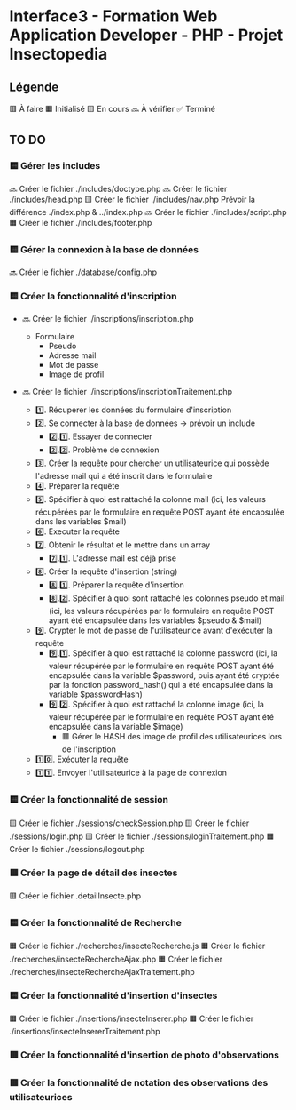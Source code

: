 # Interface3 - Formation Web Application Developer - PHP - Projet Insectopedia

## Légende
🟥 À faire
🟧 Initialisé
🟨 En cours
🔜 À vérifier
✅ Terminé

## TO DO

### 🟨 Gérer les includes
🔜 Créer le fichier ./includes/doctype.php
🔜 Créer le fichier ./includes/head.php
🟨 Créer le fichier ./includes/nav.php
    Prévoir la différence ./index.php & ../index.php
🔜 Créer le fichier ./includes/script.php
🟧 Créer le fichier ./includes/footer.php

### 🟨 Gérer la connexion à la base de données
🔜 Créer le fichier ./database/config.php

### 🟨 Créer la fonctionnalité d'inscription
* 🔜 Créer le fichier ./inscriptions/inscription.php
    * Formulaire
        * Pseudo
        * Adresse mail
        * Mot de passe
        * Image de profil

* 🔜 Créer le fichier ./inscriptions/inscriptionTraitement.php
    * 1️⃣. Récuperer les données du formulaire d'inscription
    * 2️⃣. Se connecter à la base de données -> prévoir un include
        * 2️⃣.1️⃣. Essayer de connecter
        * 2️⃣.2️⃣. Problème de connexion
    * 3️⃣. Créer la requête pour chercher un utilisateurice qui possède l'adresse mail qui a été inscrit dans le formulaire
    * 4️⃣. Préparer la requête
    * 5️⃣. Spécifier à quoi est rattaché la colonne mail (ici, les valeurs récupérées par le formulaire en requête POST ayant été encapsulée dans les variables $mail)
    * 6️⃣. Executer la requête
    * 7️⃣. Obtenir le résultat et le mettre dans un array
        * 7️⃣.1️⃣. L'adresse mail est déjà prise
    * 8️⃣. Créer la requête d'insertion (string)
        * 8️⃣.1️⃣. Préparer la requête d'insertion
        * 8️⃣.2️⃣. Spécifier à quoi sont rattaché les colonnes pseudo et mail (ici, les valeurs récupérées par le formulaire en requête POST ayant été encapsulée dans les variables $pseudo & $mail)
    * 9️⃣. Crypter le mot de passe de l'utilisateurice avant d'exécuter la requête
        * 9️⃣.1️⃣. Spécifier à quoi est rattaché la colonne password (ici, la valeur récupérée par le formulaire en requête POST ayant été encapsulée dans la variable $password, puis ayant été cryptée par la fonction password_hash() qui a été encapsulée dans la variable $passwordHash)
        * 9️⃣.2️⃣. Spécifier à quoi est rattaché la colonne image (ici, la valeur récupérée par le formulaire en requête POST ayant été encapsulée dans la variable $image)
            * 🟥 Gérer le HASH des image de profil des utilisateurices lors de l'inscription
    * 1️⃣0️⃣. Exécuter la requête
    * 1️⃣1️⃣. Envoyer l'utilisateurice à la page de connexion

### 🟨 Créer la fonctionnalité de session
🟨 Créer le fichier ./sessions/checkSession.php
🟨 Créer le fichier ./sessions/login.php
🟨 Créer le fichier ./sessions/loginTraitement.php
🟧 Créer le fichier ./sessions/logout.php

### 🟥 Créer la page de détail des insectes
🟥 Créer le fichier .detailInsecte.php

### 🟨 Créer la fonctionnalité de Recherche
🟧 Créer le fichier ./recherches/insecteRecherche.js
🟧 Créer le fichier ./recherches/insecteRechercheAjax.php
🟧 Créer le fichier ./recherches/insecteRechercheAjaxTraitement.php

### 🟨 Créer la fonctionnalité d'insertion d'insectes
🟧 Créer le fichier ./insertions/insecteInserer.php
🟧 Créer le fichier ./insertions/insecteInsererTraitement.php

### 🟥 Créer la fonctionnalité d'insertion de photo d'observations

### 🟥 Créer la fonctionnalité de notation des observations des utilisateurices